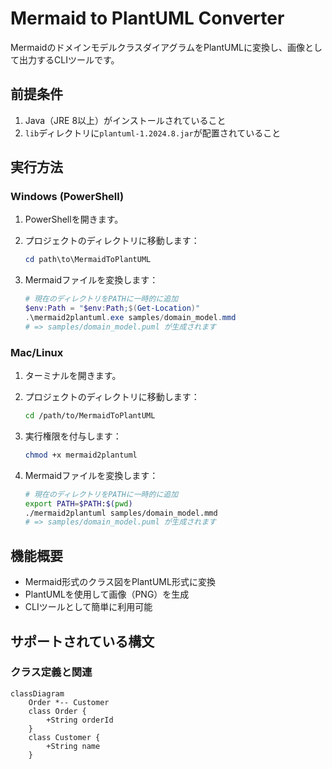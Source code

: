 # Mermaid to PlantUML Converter

MermaidのドメインモデルクラスダイアグラムをPlantUMLに変換し、画像として出力するCLIツールです。

## 前提条件

1. Java（JRE 8以上）がインストールされていること
2. `lib`ディレクトリに`plantuml-1.2024.8.jar`が配置されていること

## 実行方法

### Windows (PowerShell)

1. PowerShellを開きます。

2. プロジェクトのディレクトリに移動します：
   ```powershell
   cd path\to\MermaidToPlantUML
   ```

3. Mermaidファイルを変換します：
   ```powershell
   # 現在のディレクトリをPATHに一時的に追加
   $env:Path = "$env:Path;$(Get-Location)"
   .\mermaid2plantuml.exe samples/domain_model.mmd
   # => samples/domain_model.puml が生成されます
   ```

### Mac/Linux

1. ターミナルを開きます。

2. プロジェクトのディレクトリに移動します：
   ```bash
   cd /path/to/MermaidToPlantUML
   ```

3. 実行権限を付与します：
   ```bash
   chmod +x mermaid2plantuml
   ```

4. Mermaidファイルを変換します：
   ```bash
   # 現在のディレクトリをPATHに一時的に追加
   export PATH=$PATH:$(pwd)
   ./mermaid2plantuml samples/domain_model.mmd
   # => samples/domain_model.puml が生成されます
   ```

## 機能概要

- Mermaid形式のクラス図をPlantUML形式に変換
- PlantUMLを使用して画像（PNG）を生成
- CLIツールとして簡単に利用可能

## サポートされている構文

### クラス定義と関連

```mermaid
classDiagram
    Order *-- Customer
    class Order {
        +String orderId
    }
    class Customer {
        +String name
    }
``` 